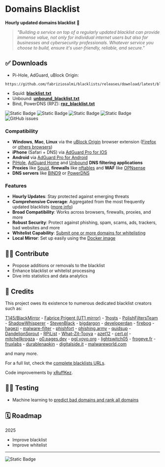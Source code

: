 # Domains Blacklist

**Hourly updated domains blacklist** 🚫

> _"Building a service on top of a regularly updated blacklist can provide immense value, not only for individual internet users but also for businesses and cybersecurity professionals. Whatever service you choose to build, ensure it's user-friendly, reliable, and secure."_

## ✅ Downloads
- Pi-Hole, AdGuard, uBlock Origin: 
```
https://github.com/fabriziosalmi/blacklists/releases/download/latest/blacklist.txt
```

- Squid: **[blacklist.txt](https://github.com/fabriziosalmi/blacklists/releases/download/latest/blacklist.txt)** 
- Unbound: **[unbound_blacklist.txt](https://github.com/fabriziosalmi/blacklists/releases/download/latest/unbound_blacklist.txt)** 
- Bind, PowerDNS (RPZ): **[rpz_blacklist.txt](https://github.com/fabriziosalmi/blacklists/releases/download/latest/rpz_blacklist.txt)** 




![Static Badge](https://img.shields.io/badge/blacklists-60-000000) ![Static Badge](https://img.shields.io/badge/blacklisted-2669489-cc0000) ![Static Badge](https://img.shields.io/badge/whitelisted-2244-00CC00) ![Static Badge](https://img.shields.io/badge/streaming_blacklist-28107-000000) ![GitHub issues](https://img.shields.io/github/issues/fabriziosalmi/blacklists)
### Compatibility
- **Windows**, **Mac**, **Linux** via the [uBlock Origin](https://github.com/gorhill/uBlock#ublock-origin) browser extension ([Firefox](https://addons.mozilla.org/it/firefox/addon/ublock-origin/) or [others browsers](https://ublockorigin.com))
- **iPhone** (Safari + DNS) via [AdGuard Pro for IOS](https://download.adguard.com/d/18672/ios-pro?exid=3ail29lmsdyc84s84c0gkosgo)
- **Android** via [AdGuard Pro for Android](https://adguard.com/it/adguard-android/overview.html)
- [PiHole](https://pi-hole.net/), [AdGuard Home](https://adguard.com/it/adguard-home/overview.html) and [Unbound](https://github.com/fabriziosalmi/blacklists/releases/tag/latest) **DNS filtering applications**
- **Proxies** like [Squid](http://www.squid-cache.org/), **firewalls** like [nftables](https://github.com/fabriziosalmi/blacklists/blob/main/scripts/nft_blacklist_fqdn.sh) and **WAF** like [OPNsense](https://docs.opnsense.org/manual/how-tos/proxywebfilter.html)
- **DNS servers** like [BIND9](https://github.com/fabriziosalmi/blacklists/tree/main/docs#how-to-implement-the-rpz-blacklist-with-bind9) or [PowerDNS](https://github.com/PowerDNS/pdns)
  
### Features
- **Hourly Updates**: Stay protected against emerging threats
- **Comprehensive Coverage**: Aggregated from the most frequently updated blacklists ([more info](https://github.com/fabriziosalmi/blacklists/blob/main/docs/blacklists_reviews.md))
- **Broad Compatibility**: Works across browsers, firewalls, proxies, and more
- **Robust Security**: Protect against phishing, spam, scams, ads, trackers, bad websites and more
- **Whitelist Capability**: [Submit one or more domains for whitelisting](https://github.com/fabriziosalmi/blacklists/issues/new/choose)
- **Local Mirror**: Set up easily using the [Docker image](https://hub.docker.com/repository/docker/fabriziosalmi/blacklists/)
## 👨‍💻 Contribute

- Propose additions or removals to the blacklist
- Enhance blacklist or whitelist processing
- Dive into statistics and data analytics
## 🏅 Credits

This project owes its existence to numerous dedicated blacklist creators such as:

[T145/BlackMirror](https://github.com/T145/black-mirror) - [Fabrice Prigent (UT1 mirror)](https://github.com/olbat/ut1-blacklists) - [1hosts](https://badmojr.gitlab.io/1hosts/Lite/domains.txt) - [PolishFiltersTeam](https://gitlab.com/PolishFiltersTeam/) - [ShadowWhisperer](https://raw.githubusercontent.com/ShadowWhisperer/BlockLists/) - [StevenBlack](https://raw.githubusercontent.com/StevenBlack/hosts/) - [bigdargon](https://raw.githubusercontent.com/bigdargon/hostsVN/master/hosts) - [developerdan](https://www.github.developerdan.com/) - [firebog](https://v.firebog.net/hosts/AdguardDNS.txt) - [hagezi](https://gitlab.com/hagezi/) - [malware-filter](https://malware-filter.gitlab.io/) - [phishfort](https://raw.githubusercontent.com/phishfort/phishfort-lists/master/blacklists/domains.json) - [phishing.army](https://phishing.army/) - [quidsup](https://gitlab.com/quidsup/) - [DandelionSprout](https://raw.githubusercontent.com/DandelionSprout/adfilt/) - [RPiList](https://raw.githubusercontent.com/RPiList/specials/master/Blocklisten/) - [What-Zit-Tooya](https://github.com/What-Zit-Tooya/Ad-Block) - [azet12](https://raw.githubusercontent.com/azet12/KADhosts) - [cert.pl](https://hole.cert.pl) - [mitchellkrogza](https://raw.githubusercontent.com/mitchellkrogza/Ultimate.Hosts.Blacklist) - [o0.pages.dev](https://o0.pages.dev) - [pgl.yoyo.org](https://pgl.yoyo.org/) - [lightswitch05](https://raw.githubusercontent.com/lightswitch05/hosts/) - [frogeye.fr](https://hostfiles.frogeye.fr/) - [fruxlabs](https://rescure.fruxlabs.com/) - [durablenapkin](https://raw.githubusercontent.com/durablenapkin/scamblocklist/) - [digitalside.it](https://osint.digitalside.it/Threat-Intel/lists/latestdomains.txt) - [malwareworld.com](https://malwareworld.com/)

and many more.

For a full list, check the [complete blacklists URLs](https://github.com/fabriziosalmi/blacklists/blob/main/blacklists.fqdn.urls).

Code improvements by [xRuffKez](https://github.com/xRuffKez).
## 👨‍💻 Testing

- Machine learning to [predict bad domains and rank all domains](https://github.com/fabriziosalmi/blacklists/tree/main/machine-learning)
## 🗓️ Roadmap

2025

- Improve blacklist
- Improve whitelist
---
![Static Badge](https://img.shields.io/badge/DomainsBlacklists-For_a_safer_digital_experience-00ce00?style=for-the-badge)

